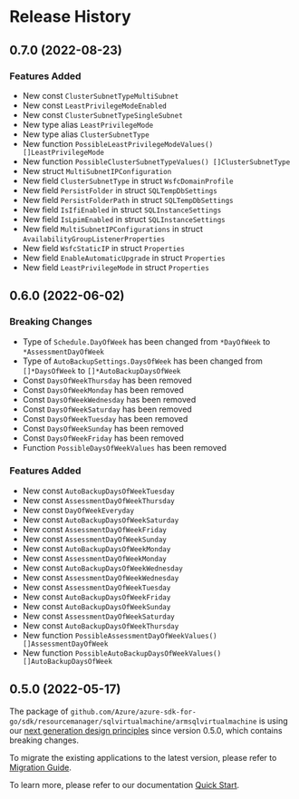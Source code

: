 # Release History

## 0.7.0 (2022-08-23)
### Features Added

- New const `ClusterSubnetTypeMultiSubnet`
- New const `LeastPrivilegeModeEnabled`
- New const `ClusterSubnetTypeSingleSubnet`
- New type alias `LeastPrivilegeMode`
- New type alias `ClusterSubnetType`
- New function `PossibleLeastPrivilegeModeValues() []LeastPrivilegeMode`
- New function `PossibleClusterSubnetTypeValues() []ClusterSubnetType`
- New struct `MultiSubnetIPConfiguration`
- New field `ClusterSubnetType` in struct `WsfcDomainProfile`
- New field `PersistFolder` in struct `SQLTempDbSettings`
- New field `PersistFolderPath` in struct `SQLTempDbSettings`
- New field `IsIfiEnabled` in struct `SQLInstanceSettings`
- New field `IsLpimEnabled` in struct `SQLInstanceSettings`
- New field `MultiSubnetIPConfigurations` in struct `AvailabilityGroupListenerProperties`
- New field `WsfcStaticIP` in struct `Properties`
- New field `EnableAutomaticUpgrade` in struct `Properties`
- New field `LeastPrivilegeMode` in struct `Properties`


## 0.6.0 (2022-06-02)
### Breaking Changes

- Type of `Schedule.DayOfWeek` has been changed from `*DayOfWeek` to `*AssessmentDayOfWeek`
- Type of `AutoBackupSettings.DaysOfWeek` has been changed from `[]*DaysOfWeek` to `[]*AutoBackupDaysOfWeek`
- Const `DaysOfWeekThursday` has been removed
- Const `DaysOfWeekMonday` has been removed
- Const `DaysOfWeekWednesday` has been removed
- Const `DaysOfWeekSaturday` has been removed
- Const `DaysOfWeekTuesday` has been removed
- Const `DaysOfWeekSunday` has been removed
- Const `DaysOfWeekFriday` has been removed
- Function `PossibleDaysOfWeekValues` has been removed

### Features Added

- New const `AutoBackupDaysOfWeekTuesday`
- New const `AssessmentDayOfWeekThursday`
- New const `DayOfWeekEveryday`
- New const `AutoBackupDaysOfWeekSaturday`
- New const `AssessmentDayOfWeekFriday`
- New const `AssessmentDayOfWeekSunday`
- New const `AutoBackupDaysOfWeekMonday`
- New const `AssessmentDayOfWeekMonday`
- New const `AutoBackupDaysOfWeekWednesday`
- New const `AssessmentDayOfWeekWednesday`
- New const `AssessmentDayOfWeekTuesday`
- New const `AutoBackupDaysOfWeekFriday`
- New const `AutoBackupDaysOfWeekSunday`
- New const `AssessmentDayOfWeekSaturday`
- New const `AutoBackupDaysOfWeekThursday`
- New function `PossibleAssessmentDayOfWeekValues() []AssessmentDayOfWeek`
- New function `PossibleAutoBackupDaysOfWeekValues() []AutoBackupDaysOfWeek`


## 0.5.0 (2022-05-17)

The package of `github.com/Azure/azure-sdk-for-go/sdk/resourcemanager/sqlvirtualmachine/armsqlvirtualmachine` is using our [next generation design principles](https://azure.github.io/azure-sdk/general_introduction.html) since version 0.5.0, which contains breaking changes.

To migrate the existing applications to the latest version, please refer to [Migration Guide](https://aka.ms/azsdk/go/mgmt/migration).

To learn more, please refer to our documentation [Quick Start](https://aka.ms/azsdk/go/mgmt).